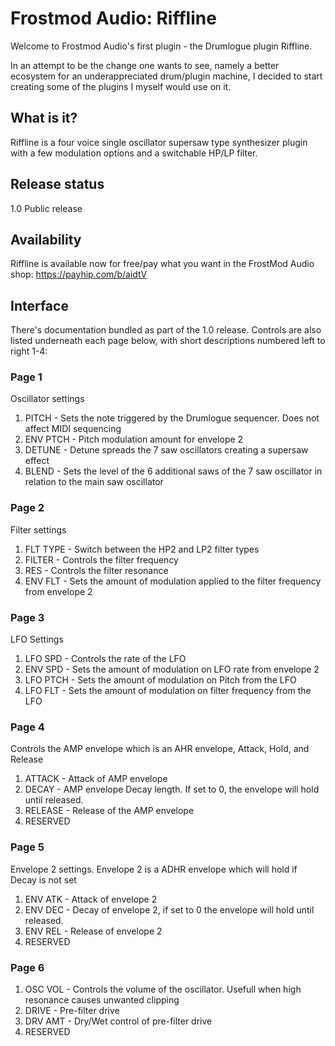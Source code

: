 # Frostmod Audio: Riffline

Welcome to Frostmod Audio's first plugin - the Drumlogue plugin Riffline.

In an attempt to be the change one wants to see, namely a better ecosystem for an underappreciated drum/plugin machine, I decided to start creating some of the plugins I myself would use on it.

## What is it?

Riffline is a four voice single oscillator supersaw type synthesizer plugin with a few modulation options and a switchable HP/LP filter.

## Release status

1.0 Public release

## Availability

Riffline is available now for free/pay what you want in the FrostMod Audio shop:
https://payhip.com/b/aidtV


## Interface

There's documentation bundled as part of the 1.0 release. Controls are also listed underneath each page below, with short descriptions numbered left to right 1-4:

### Page 1

Oscillator settings

1. PITCH - Sets the note triggered by the Drumlogue sequencer. Does not affect MIDI sequencing
2. ENV PTCH - Pitch modulation amount for envelope 2
3. DETUNE - Detune spreads the 7 saw oscillators creating a supersaw effect
4. BLEND - Sets the level of the 6 additional saws of the 7 saw oscillator in relation to the main saw oscillator

### Page 2

Filter settings

1. FLT TYPE - Switch between the HP2 and LP2 filter types
2. FILTER - Controls the filter frequency
3. RES - Controls the filter resonance
4. ENV FLT - Sets the amount of modulation applied to the filter frequency from envelope 2

### Page 3

LFO Settings

1. LFO SPD - Controls the rate of the LFO
2. ENV SPD - Sets the amount of modulation on LFO rate from envelope 2
3. LFO PTCH - Sets the amount of modulation on Pitch from the LFO
4. LFO FLT - Sets the amount of modulation on filter frequency from the LFO

### Page 4

Controls the AMP envelope which is an AHR envelope, Attack, Hold, and Release

1. ATTACK - Attack of AMP envelope
2. DECAY - AMP envelope Decay length. If set to 0, the envelope will hold until released.
3. RELEASE - Release of the AMP envelope
4. RESERVED

### Page 5

Envelope 2 settings. Envelope 2 is a ADHR envelope which will hold if Decay is not set

1. ENV ATK - Attack of envelope 2
2. ENV DEC - Decay of envelope 2, if set to 0 the envelope will hold until released.
3. ENV REL - Release of envelope 2
4. RESERVED

### Page 6

1. OSC VOL - Controls the volume of the oscillator. Usefull when high resonance causes unwanted clipping
2. DRIVE - Pre-filter drive
3. DRV AMT - Dry/Wet control of pre-filter drive
4. RESERVED